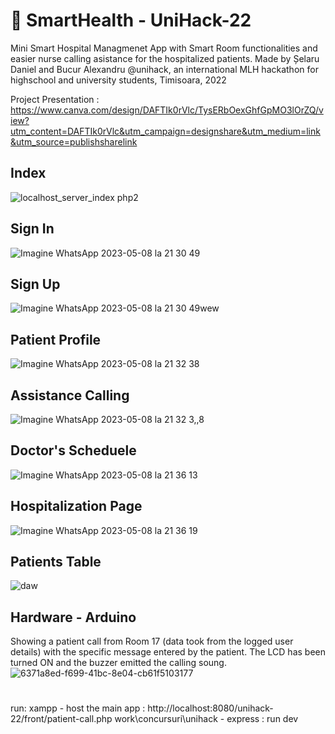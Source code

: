 # 🤖 SmartHealth - UniHack-22
 
 Mini Smart Hospital Managmenet App with Smart Room functionalities and easier nurse calling asistance for the hospitalized patients.
 Made by Șelaru Daniel and Bucur Alexandru @unihack, an international MLH hackathon for highschool and university students, Timisoara, 2022
 
 Project Presentation : https://www.canva.com/design/DAFTIk0rVlc/TysERbOexGhfGpMO3lOrZQ/view?utm_content=DAFTIk0rVlc&utm_campaign=designshare&utm_medium=link&utm_source=publishsharelink
 
 ## Index
![localhost_server_index php2](https://user-images.githubusercontent.com/68704220/236897422-b781a62b-29de-4619-9314-0ac870e4148f.png)
## Sign In
![Imagine WhatsApp 2023-05-08 la 21 30 49](https://user-images.githubusercontent.com/68704220/236903749-d749c651-34ce-4e96-aa3c-e37aa09a54fc.jpg)
## Sign Up
![Imagine WhatsApp 2023-05-08 la 21 30 49wew](https://user-images.githubusercontent.com/68704220/236903796-82f01219-071c-4fcf-b5b2-68b5d98143d9.jpg)
## Patient Profile
![Imagine WhatsApp 2023-05-08 la 21 32 38](https://user-images.githubusercontent.com/68704220/236903811-0a542846-ca48-465e-9089-88938b9f8daa.jpg)
## Assistance Calling
![Imagine WhatsApp 2023-05-08 la 21 32 3,,8](https://user-images.githubusercontent.com/68704220/236903828-102d7747-d3be-4862-b03e-d89ebcf8b1c7.jpg)
## Doctor's Scheduele
![Imagine WhatsApp 2023-05-08 la 21 36 13](https://user-images.githubusercontent.com/68704220/236904904-0e88ff69-9587-47b2-8e17-077de468fba5.jpg)
## Hospitalization Page
![Imagine WhatsApp 2023-05-08 la 21 36 19](https://user-images.githubusercontent.com/68704220/236905100-bd0e6a0b-5e48-4ddb-a6ff-db7154057b83.jpg)
## Patients Table
![daw](https://user-images.githubusercontent.com/68704220/236905213-1deaac5b-26d6-4278-9c62-6fd001221c7a.jpg)
## Hardware - Arduino
Showing a patient call from Room 17 (data took from the logged user details) with the specific message entered by the patient. The LCD has been turned ON and the buzzer emitted the calling soung.
![6371a8ed-f699-41bc-8e04-cb61f5103177](https://user-images.githubusercontent.com/68704220/236907478-70402275-7c64-4f7c-8eb9-c7c3b1937c30.jpg)


#

run:
xampp - host the main app : http://localhost:8080/unihack-22/front/patient-call.php
work\concursuri\unihack - express : run dev

